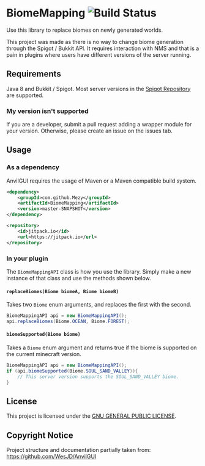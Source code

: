 # BiomeMapping ![Build Status](https://github.com/Mezy/BiomeMapping/workflows/Java%20CI%20with%20Gradle/badge.svg)
Use this library to replace biomes on newly generated worlds.

This project was made as there is no way to change biome generation through the Spigot / Bukkit API. It requires interaction with NMS and that is a pain in plugins where users have different versions of the server running.

## Requirements
Java 8 and Bukkit / Spigot. Most server versions in the [Spigot Repository](https://hub.spigotmc.org/nexus/) are supported.

### My version isn't supported
If you are a developer, submit a pull request adding a wrapper module for your version. Otherwise, please create an issue
on the issues tab. 

## Usage

### As a dependency

AnvilGUI requires the usage of Maven or a Maven compatible build system. 
```xml
<dependency>
    <groupId>com.github.Mezy</groupId>
    <artifactId>BiomeMapping</artifactId>
    <version>master-SNAPSHOT</version>
</dependency>

<repository>
    <id>jitpack.io</id>
    <url>https://jitpack.io</url>
</repository>
```

### In your plugin

The `BiomeMappingAPI` class is how you use the library.
Simply make a new instance of that class and use the methods shown below.

#### `replaceBiomes(Biome biomeA, Biome biomeB)` 
Takes two `Biome` enum arguments, and replaces the first with the second.
```java                                         
BiomeMappingAPI api = new BiomeMappingAPI();
api.replaceBiomes(Biome.OCEAN, Biome.FOREST);                                                
``` 

#### `biomeSupported(Biome biome)`  
Takes a `Biome` enum argument and returns true if the biome is supported on the current minecraft version.           
```java                                                
BiomeMappingAPI api = new BiomeMappingAPI();
if (api.biomeSupported(Biome.SOUL_SAND_VALLEY)){
    // This server version supports the SOUL_SAND_VALLEY biome.
}                                                    
```                                                                                                                                                                                                                                                                                                       

## License
This project is licensed under the [GNU GENERAL PUBLIC LICENSE](LICENSE).

## Copyright Notice
Project structure and documentation partially taken from:
https://github.com/WesJD/AnvilGUI